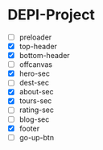 # DEPI-Project
- [ ] preloader
- [x] top-header
- [x] bottom-header
- [ ] offcanvas
- [x] hero-sec
- [ ] dest-sec
- [x] about-sec
- [x] tours-sec
- [ ] rating-sec
- [ ] blog-sec
- [x] footer
- [ ] go-up-btn